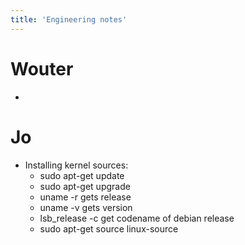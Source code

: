 ```yaml
---
title: 'Engineering notes'
---
```


# Wouter

* &nbsp;

# Jo

* Installing kernel sources:
  * sudo apt-get update
  * sudo apt-get upgrade
  * uname -r          gets release 
  * uname -v          gets version
  * lsb_release -c    get codename of debian release
  * sudo apt-get source linux-source
